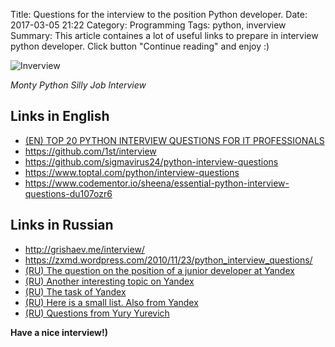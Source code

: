 Title: Questions for the interview to the position Python developer.
Date: 2017-03-05 21:22
Category: Programming
Tags: python, inverview
Summary: This article containes a lot of useful links to prepare in interview python developer. Click button "Continue reading" and enjoy :)

![Inverview](https://i.ytimg.com/vi/gGg7qF02vHM/maxresdefault.jpg)

*Monty Python Silly Job Interview*

## Links in English

- [(EN) TOP 20 PYTHON INTERVIEW QUESTIONS FOR IT PROFESSIONALS](http://www.techbeamers.com/python-interview-questions/)
- <https://github.com/1st/interview>
- <https://github.com/sigmavirus24/python-interview-questions>
- <https://www.toptal.com/python/interview-questions>
- <https://www.codementor.io/sheena/essential-python-interview-questions-du107ozr6>

## Links in Russian

- <http://grishaev.me/interview/> 
- <https://zxmd.wordpress.com/2010/11/23/python_interview_questions/>
- [(RU) The question on the position of a junior developer at Yandex](http://proadvices.blogspot.com/2014/04/blog-post_8.html)
- [(RU) Another interesting topic on Yandex](http://proadvices.blogspot.com/2014/04/blog-post_8806.html?view=classic)
- [(RU) The task of Yandex](http://proadvices.blogspot.com/2014/04/blog-post_3.html)
- [(RU) Here is a small list. Also from Yandex](http://proadvices.blogspot.com/2014/03/blog-post.html)
- [(RU) Questions from Yury Yurevich](http://pyobject.ru/blog/2010/02/04/python-quiz/)

**Have a nice interview!)**

